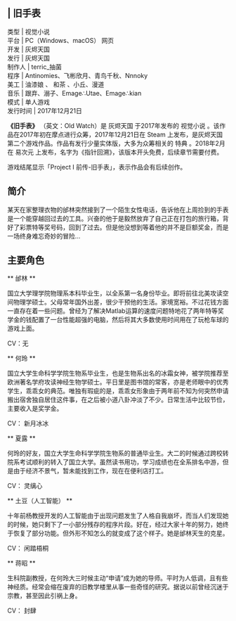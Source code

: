 |  旧手表  
---  
类型  |  视觉小说   
平台  |  PC（Windows、macOS）  网页   
开发  |  灰烬天国   
发行  |  灰烬天国   
制作人  |  terric_抽菌   
程序  |  Antinomies、飞彬欣月、青鸟千秋、Nnnoky   
美工  |  油漆娘  、  和茶  、小丘、漫道   
音乐  |  跟弃、溺子、Emage∴Utae、Emage∴kian   
模式  |  单人游戏   
发行时间  |  2017年12月21日   
  
**《旧手表》** （英文：Old Watch）是  灰烬天国  于2017年发布的  视觉小说
。该作品在2017年初在摩点进行众筹，2017年12月21日在  Steam  上发布，是灰烬天国第二个游戏作品。作品有发行少量实体版，大多为众筹相关的
特典  。2018年2月在  易次元  上发布，名字为《指针回溯》，该版本开头免费，后续章节需要付费。

游戏结尾显示「Project I 前传-旧手表」，表示作品会有后续创作。

##  简介

某天在家整理衣物的邰林突然接到了一个陌生女性电话，告诉他在上周捡到的手表是一个能穿越回过去的工具。兴奋的他于是毅然放弃了自己正在打包的旅行箱，背好了彩票特等奖号码，回到了过去。但是他没想到等着他的并不是巨额奖金，而是一场终身难忘奇妙的冒险…

##  主要角色

** 邰林  **

国立大学理学院物理系本科毕业生，以全系第一名身份毕业。即将前往北美攻读空间物理学硕士。父母常年国外出差，很少干预他的生活。家境宽裕。不过花钱方面一直存在着一些问题。曾经为了解决Matlab运算的速度问题特地花了两年特等奖学金的钱配置了一台性能超强的电脑，然后将其大多数使用时间用在了玩枪车球的游戏上面。

CV：无

** 何玲  **

国立大学生命科学学院生物系毕业生，也是生物系出名的冰霜女神，被学院推荐至欧洲著名学府攻读神经生物学硕士。平日里是图书馆的常客，亦是老师眼中的优秀学生，乖乖女的典范。唯独有瑕疵的是，乖乖女形象由于两年前不知为何突然申请搬出宿舍独自居住这件事，在之后被小道八卦冲淡了不少。日常生活中比较节俭，主要收入是奖学金。

CV：  新月冰冰

** 夏露  **

何玲的好友，国立大学生命科学学院生物系的普通毕业生。大二的时候通过跨校转院系考试顺利的转入了国立大学。虽然读书用功，学习成绩也在全系排名中游，但是由于经济不景气，暂未能找到工作，现在在便利店打工。

CV：  灵缡心

** 土豆（人工智能）  **

十年前杨教授开发的人工智能由于出现问题发生了人格自我崩坏，而当人们发现她的时候，她只剩下了一小部分残存的程序片段。好在，经过大家十年的努力，她终于恢复了部分功能。但外形不知怎么的就变成了这个样子。她是邰林天生的克星。

CV：  闲踏梧桐

** 蒋昭  **

生科院副教授，在何玲大三时候主动“申请”成为她的导师。平时为人低调，且有些神经质。经常会缩在废弃的旧教学楼里从事一些奇怪的研究。据说以前曾经沉迷于宗教，甚至因此引祸上身。

CV：  封肆
